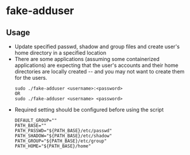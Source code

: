# fake-adduser
## Usage
* Update specified passwd, shadow and group files and create user's home directory in a specified location
* There are some applications (assuming some containerized applications) are expecting that the user's accounts and their home directories are locally created -- and you may not want to create them for the users.
  ```
  sudo ./fake-adduser <username>:<password>
  OR
  sudo ./fake-adduser <username> <password>
  ```
* Required setting should be configured before using the script
  ```
  DEFAULT_GROUP=""
  PATH_BASE=""
  PATH_PASSWD="${PATH_BASE}/etc/passwd"
  PATH_SHADOW="${PATH_BASE}/etc/shadow"
  PATH_GROUP="${PATH_BASE}/etc/group"
  PATH_HOME="${PATH_BASE}/home"
  ```
